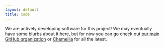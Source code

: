 ```yaml
---
layout: default
title: Code
---
```

We are actively developing software for this project! We may eventually have some blurbs about it here, but for now you can go check out [our main GitHub organization](https://github.com/aced-differentiate) or [Chemellia](https://github.com/chemellia) for all the latest.

